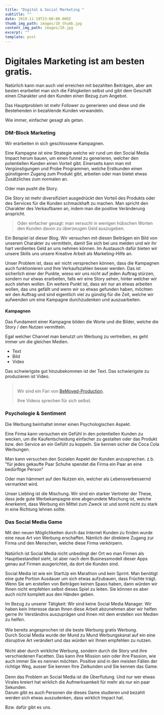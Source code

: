 ```yaml
---
title: "Digital & Social Marketing "
subtitle: ""
date: 2019-11-10T23:00:00.000Z
thumb_img_path: images/10_thumb.jpg
content_img_path: images/10.jpg
excerpt: ""
template: post
---
```

# Digitales Marketing ist am besten gratis.

Natürlich kann man auch viel erreichen mit bezahlten Beiträgen, aber am besten erarbeitet man sich die Fähigkeiten selbst und gibt dem Geschäft einen Charakter und den Kunden einen Bezug zum Angebot.

Das Hauptproblem ist mehr Follower zu generieren und diese und die Bestehenden in bezahlende Kunden verwandeln. 

Wie immer, einfacher gesagt als getan. 

### DM-Block Marketing

Wir erarbeiten in sich geschlossene Kampagnen. 

Eine Kampagne ist eine Strategie welche wir rund um den Social Media Impact herum  bauen, um einen funnel zu generieren, welcher den potentiellen Kunden einen Vorteil gibt. Einerseits kann man mit Vergünstigungen und Probe Programmen, welche Erstkunden einen günstigeren Zugang zum Produkt gibt, arbeiten oder man bietet etwas Zusätzliches zum normalen an.

Oder man pusht die Story. 

Die Story ist mehr diversifiziert ausgedrückt den Vorteil des Produkts oder des Services für die Kunden schmackhaft zu machen. Man spricht den Charakter des Verkaufbaren an, indem man die positive Veränderung anspricht.

> Oder einfacher gesagt: man versucht in wenigen hübschen Worten den Kunden davon zu überzeugen Geld auszugeben.

Ein Beispiel ist dieser Blog. Wir versuchen mit diesen Beiträgen ein Bild von unserem Charakter zu vermitteln, damit Sie sich bei uns melden und wir ihr hart verdientes Geld an uns nehmen können. Im Austausch dafür bieten wir unsere Skills uns unsere Kreative Arbeit als Marketing-Hilfe an.

Unser Problem ist, dass wir nicht versprechen können, dass die Kampagnen auch funktionieren und Ihre Verkaufszahlen besser werden. Das ist sicherlich einer der Punkte, wieso wir uns nicht auf jeden Auftrag stürzen, sondern nur etwas erarbeiten, falls wir eine Story sehen, hinter welcher wir auch stehen wollen. Ein weitere Punkt ist, dass wir nur an etwas arbeiten wollen, das uns gefällt und wenn wir so etwas gefunden haben, möchten wir den Auftrag und sind eigentlich viel zu günstig für die Zeit, welche wir aufwenden um eine Kampagne durchzudenken und auszuarbeiten.

#### Kampagnen 

Das Fundament einer Kampagne bilden die Worte und die Bilder, welche die Story / den Nutzen vermitteln.

Egal welcher Channel man benutzt um Werbung zu vertreiben, es geht immer um die gleichen Medien. 

* Text
* Bild 
* Video

Das schwierigste gut hinzubekommen ist der Text. Das schwierigste zu produzieren ist Video.

> \
> Wir sind ein Fan von <a href="<https://www.instagram.com/bemoved_productions/>"> BeMoved-Production</a>.
>
> Ihre Videos sprechen für sich selbst.

### Psychologie & Sentiment

Die Werbung beinhaltet immer einen Psychologischen Aspekt. 

Eine Firma kann versuchen ein Gefühl in den potentiellen Kunden zu wecken, um die Kaufentscheidung einfacher zu gestalten oder das Produkt bzw. den Service an ein Gefühl zu koppeln. Sie kennen sicher die Coca Cola Werbungen.

Man kann versuchen den Sozialen Aspekt der Kunden anzusprechen. z.b. "für jedes gekaufte Paar Schuhe spendet die Firma ein Paar an eine bedürftige Person"

Oder man hämmert auf den Nutzen ein, welcher als Lebensverbessernd vermarktet wird.

Unser Liebling ist die Mischung. Wir sind ein starker Vertreter der These, dass jede gute Werbekampagne eine abgerundete Mischung ist, welche Anerkennt, dass Werbung ein Mittel zum Zweck ist und somit nicht zu stark in eine Richtung lehnen sollte. 

### Das Social Media Game 

Mit den neuen Möglichkeiten durch das Internet Kunden zu finden wurde eine neue Art von Werbung erschaffen. Nämlich der direktere Zugang zur Firma und den Menschen, welche diese Firma verkörpern. \
\
Natürlich ist Social Media nicht unbedingt der Ort wo man Firmen als Hauptbestandteil sieht, ist aber nach dem Businessmodell dieser Apps genau auf Firmen ausgerichtet, da dort die Kunden sind.

Social Media ist wie ein StartUp ein Marathon und kein Sprint. Man benötigt eine gute Portion Ausdauer um sich etwas aufzubauen, dass Früchte trägt. Wenn Sie am erstellen von Beiträgen keinen Spass haben, dann würden wir Ihnen nicht empfehlen selbst dieses Spiel zu leiten. Sie können es aber auch nicht komplett aus den Händen geben.

 Im Bezug zu unserer Tätigkeit: Wir sind keine Social Media Manager. Wir haben kein Interesse daran Ihnen diese Arbeit abzunehmen aber wir helfen gerne ihr Verständnis auszuprägen und Ihnen mit dem erstellen von Medien zu helfen.\
\
Wie bereits angesprochen ist die beste Werbung gratis Werbung. \
Durch Social Media wurde der Mund zu Mund Werbungskanal auf ein eine disruptive Art verändert und das würden wir Ihnen empfehlen zu nutzen. \
\
Nicht aber durch wirkliche Werbung, sondern durch die Story und ihre verschiedenen Facetten. Das kann ihre Mission sein oder ihre Passion, wie auch immer Sie es nennen möchten. Positive sind in den meisten Fällen der richtige Weg, ausser Sie kennen Ihre Zielkunden und Sie kennen das Game.\
\
Denn das Problem an Social Media ist die Überflutung. Und nur wer etwas Virales kreiert hat wirklich die Aufmerksamkeit für mehr als nur ein paar Sekunden. \
Darum gibt es auch Personen die dieses Game studieren und bezahlt werden sich etwas auszudenken, dass wirklich Impact hat. 

Bzw. dafür gibt es uns.